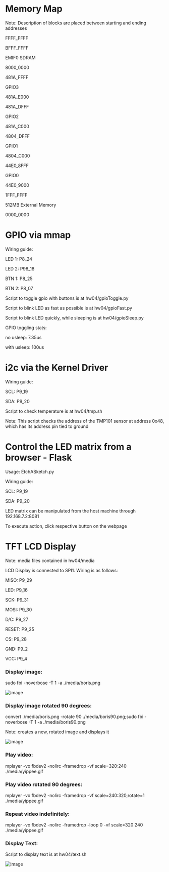 # Memory Map
Note: Description of blocks are placed between starting and ending addresses

FFFF_FFFF


BFFF_FFFF

EMIF0 SDRAM

8000_0000

481A_FFFF

GPIO3

481A_E000

481A_DFFF

GPIO2

481A_C000

4804_DFFF

GPIO1

4804_C000

44E0_8FFF

GPIO0

44E0_9000

1FFF_FFFF

512MB External Memory

0000_0000

# GPIO via mmap
Wiring guide:

LED 1: P8_24

LED 2: P98_18

BTN 1: P8_25

BTN 2: P8_07



Script to toggle gpio with buttons is at hw04/gpioToggle.py

Script to blink LED as fast as possible is at hw04/gpioFast.py

Script to blink LED quickly, while sleeping is at hw04/gpioSleep.py



GPIO toggling stats:

no usleep: 7.35us

with usleep: 100us


# i2c via the Kernel Driver
Wiring guide:

SCL: P9_19

SDA: P9_20



Script to check temperature is at hw04/tmp.sh

Note: This script checks the address of the TMP101 sensor at address 0x48, which has its address pin tied to ground


#  Control the LED matrix from a browser - Flask
Usage: EtchASketch.py


Wiring guide:

SCL: P9_19

SDA: P9_20


LED matrix can be manipulated from the host machine through 192.168.7.2:8081

To execute action, click respective button on the webpage


# TFT LCD Display
Note: media files contained in hw04/media


LCD Display is connected to SPI1. Wiring is as follows:

MISO: P9_29

LED: P9_16

SCK: P9_31

MOSI: P9_30

D/C: P9_27

RESET: P9_25

CS: P9_28

GND: P9_2

VCC: P9_4

### Display image:
sudo fbi -noverbose -T 1 -a ./media/boris.png

![image](./images/boris.jpg)

### Display image rotated 90 degrees:
convert ./media/boris.png -rotate 90 ./media/boris90.png;sudo fbi -noverbose -T 1 -a  ./media/boris90.png

Note: creates a new, rotated image and displays it

![image](./images/borisrot.jpg)

### Play video:
mplayer -vo fbdev2 -nolirc -framedrop -vf scale=320:240 ./media/yippee.gif

### Play video rotated 90 degrees:
mplayer -vo fbdev2 -nolirc -framedrop -vf scale=240:320,rotate=1 ./media/yippee.gif

### Repeat video indefinitely:
mplayer -vo fbdev2 -nolirc -framedrop -loop 0 -vf scale=320:240 ./media/yippee.gif

### Display Text:
Script to display text is at hw04/text.sh

![image](./images/boristext.jpg)
